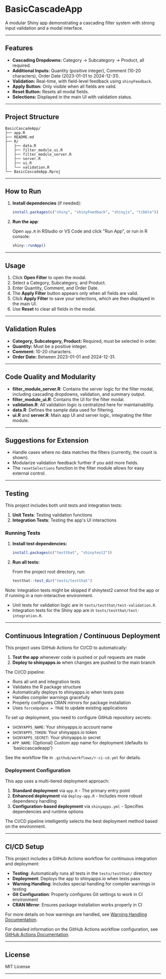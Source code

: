 # BasicCascadeApp

A modular Shiny app demonstrating a cascading filter system with strong input validation and a modal interface.

---

## Features

- **Cascading Dropdowns:** Category → Subcategory → Product, all required.
- **Additional Inputs:** Quantity (positive integer), Comment (10-20 characters), Order Date (2023-01-01 to 2024-12-31).
- **Validation:** Real-time, with field-level feedback using `shinyFeedback`.
- **Apply Button:** Only visible when all fields are valid.
- **Reset Button:** Resets all modal fields.
- **Selections:** Displayed in the main UI with validation status.

---

## Project Structure

```
BasicCascadeApp/
├── app.R
├── README.md
├── R/
│   ├── data.R
│   ├── filter_module_ui.R
│   ├── filter_module_server.R
│   ├── server.R
│   ├── ui.R
│   └── validation.R
└── BasicCascadeApp.Rproj
```

---

## How to Run

1. **Install dependencies** (if needed):

    ```r
    install.packages(c("shiny", "shinyFeedback", "shinyjs", "tibble"))
    ```

2. **Run the app**:

    Open `app.R` in RStudio or VS Code and click "Run App", or run in R console:

    ```r
    shiny::runApp()
    ```

---

## Usage

1. Click **Open Filter** to open the modal.
2. Select a Category, Subcategory, and Product.
3. Enter Quantity, Comment, and Order Date.
4. The **Apply Filter** button appears only when all fields are valid.
5. Click **Apply Filter** to save your selections, which are then displayed in the main UI.
6. Use **Reset** to clear all fields in the modal.

---

## Validation Rules

- **Category, Subcategory, Product:** Required, must be selected in order.
- **Quantity:** Must be a positive integer.
- **Comment:** 10-20 characters.
- **Order Date:** Between 2023-01-01 and 2024-12-31.

---

## Code Quality and Modularity

- **filter_module_server.R**: Contains the server logic for the filter modal, including cascading dropdowns, validation, and summary output.
- **filter_module_ui.R**: Contains the UI for the filter modal.
- **validation.R**: All validation logic is centralized here for maintainability.
- **data.R**: Defines the sample data used for filtering.
- **ui.R** and **server.R**: Main app UI and server logic, integrating the filter module.

---

## Suggestions for Extension

- Handle cases where no data matches the filters (currently, the count is shown).
- Modularize validation feedback further if you add more fields.
- The `resetSelections` function in the filter module allows for easy external control.

---

## Testing

This project includes both unit tests and integration tests:

1. **Unit Tests**: Testing validation functions 
2. **Integration Tests**: Testing the app's UI interactions

### Running Tests

1. **Install test dependencies:**

    ```r
    install.packages(c("testthat", "shinytest2"))
    ```

2. **Run all tests:**

    From the project root directory, run:

    ```r
    testthat::test_dir("tests/testthat")
    ```

Note: Integration tests might be skipped if shinytest2 cannot find the app or if running in a non-interactive environment.

- Unit tests for validation logic are in `tests/testthat/test-validation.R`.
- Integration tests for the Shiny app are in `tests/testthat/test-integration.R`.

---

## Continuous Integration / Continuous Deployment

This project uses GitHub Actions for CI/CD to automatically:

1. **Test the app** whenever code is pushed or pull requests are made
2. **Deploy to shinyapps.io** when changes are pushed to the main branch

The CI/CD pipeline:
- Runs all unit and integration tests
- Validates the R package structure
- Automatically deploys to shinyapps.io when tests pass
- Handles compiler warnings gracefully
- Properly configures CRAN mirrors for package installation
- Uses `forceUpdate = TRUE` to update existing applications

To set up deployment, you need to configure GitHub repository secrets:
- `SHINYAPPS_NAME`: Your shinyapps.io account name
- `SHINYAPPS_TOKEN`: Your shinyapps.io token
- `SHINYAPPS_SECRET`: Your shinyapps.io secret
- `APP_NAME`: (Optional) Custom app name for deployment (defaults to 'basiccascadeapp')

See the workflow file in `.github/workflows/r-ci-cd.yml` for details.

### Deployment Configuration

This app uses a multi-tiered deployment approach:

1. **Standard deployment** via `app.R` - The primary entry point
2. **Enhanced deployment** via `deploy-app.R` - Includes more robust dependency handling
3. **Configuration-based deployment** via `shinyapps.yml` - Specifies dependencies and runtime options

The CI/CD pipeline intelligently selects the best deployment method based on the environment.

---

## CI/CD Setup

This project includes a GitHub Actions workflow for continuous integration and deployment:

- **Testing**: Automatically runs all tests in the `tests/testthat/` directory
- **Deployment**: Deploys the app to shinyapps.io when tests pass
- **Warning Handling**: Includes special handling for compiler warnings in testing
- **Git Configuration**: Properly configures Git settings to work in CI environment
- **CRAN Mirror**: Ensures package installation works properly in CI

For more details on how warnings are handled, see [Warning Handling Documentation](tests/WARNING_HANDLING.md).

For detailed information on the GitHub Actions workflow configuration, see [GitHub Actions Documentation](docs/GITHUB_ACTIONS.md).

---

## License

MIT License

---